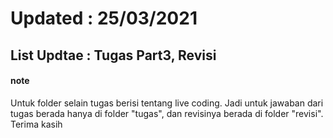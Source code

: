<h1>Updated : 25/03/2021</h1>
<h2>List Updtae : Tugas Part3, Revisi</h2>
<h4>note</h4>
Untuk folder selain tugas berisi tentang live coding. 
Jadi untuk jawaban dari tugas berada hanya di folder "tugas",
dan revisinya berada di folder "revisi".
Terima kasih
